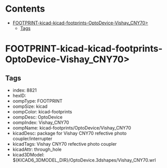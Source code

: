 



Contents
========

* [FOOTPRINT-kicad-kicad-footprints-OptoDevice-Vishay_CNY70>](#footprint-kicad-kicad-footprints-optodevice-vishay_cny70)
	* [Tags](#tags)

# FOOTPRINT-kicad-kicad-footprints-OptoDevice-Vishay_CNY70>

## Tags

- index: 8821
- hexID: 
- oompType: FOOTPRINT
- oompSize: kicad
- oompColor: kicad-footprints
- oompDesc: OptoDevice
- oompIndex: Vishay_CNY70
- oompName: kicad-footprints/OptoDevice/Vishay_CNY70
- kicadDesc: package for Vishay CNY70 refective photo coupler/interrupter
- kicadTags: Vishay CNY70 refective photo coupler
- kicadAttr: through_hole
- kicad3DModel: ${KICAD6_3DMODEL_DIR}/OptoDevice.3dshapes/Vishay_CNY70.wrl
